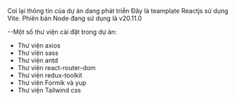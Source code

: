 Coi lại thông tin của dự án dang phát triển
Đây là teamplate Reactjs sử dụng Vite. Phiên bản Node đang sử dụng là v20.11.0

--Một số thư viện cài đặt trong dự án:
 - Thư viện axios
 - Thư viện sass
 - Thư viện antd
 - Thư viện react-router-dom
 - Thư viện redux-toolkit
 - Thư viện Formik và yup
 - Thư viện Tailwind css
